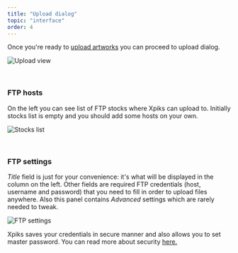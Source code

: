 ```yaml
---
title: "Upload dialog"
topic: "interface"
order: 4
---
```


Once you're ready to <a href='{{< misc/rel "/tutorials/intro-uploading/" >}}'>upload artworks</a> you can proceed to upload dialog.

<p>
  <img alt="Upload view" src='{{< misc/rel "/images/tutorials/interface/upload.png" >}}' class="small-12 large-12" />
</p>

<br />

<h3>FTP hosts</h3>

On the left you can see list of FTP stocks where Xpiks can upload to. Initially stocks list is empty and you should add some hosts on your own.

<p>
  <img alt="Stocks list" src='{{< misc/rel "/images/tutorials/interface/upload-stocks.png" >}}' class="small-12 large-12" />
</p>

<br />

<h3>FTP settings</h3>

_Title_ field is just for your convenience: it's what will be displayed in the column on the left. Other fields are required FTP credentials (host, username and password) that you need to fill in order to upload files anywhere. Also this panel contains _Advanced_ settings which are rarely needed to tweak.

<p>
  <img alt="FTP settings" src='{{< misc/rel "/images/tutorials/interface/upload-settings.png" >}}' class="small-12 large-12" />
</p>

Xpiks saves your credentials in secure manner and also allows you to set master password. You can read more about security <a href='{{< misc/rel "/blog/2016/ftp-and-security" >}}'>here.




